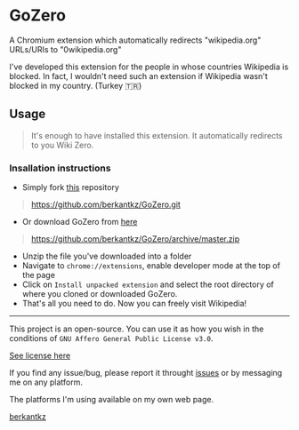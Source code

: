 # GoZero

A Chromium extension which automatically redirects "wikipedia.org" URLs/URIs to "0wikipedia.org"

I've developed this extension for the people in whose countries Wikipedia is blocked. In fact, I wouldn't need such an extension if Wikipedia wasn't blocked in my country. (Turkey 🇹🇷)


## Usage

>It's enough to have installed this extension. It automatically redirects to you Wiki Zero.



### Insallation instructions

* Simply fork [this](https://github.com/berkantkz/GoZero) repository 
> https://github.com/berkantkz/GoZero.git
* Or download GoZero from [here](https://github.com/berkantkz/GoZero/archive/master.zip)
> https://github.com/berkantkz/GoZero/archive/master.zip
* Unzip the file you've downloaded into a folder
* Navigate to ``` chrome://extensions ```, enable developer mode at the top of the page
* Click on ```Install unpacked extension``` and select the root directory of where you cloned or downloaded GoZero.
* That's all you need to do. Now you can freely visit Wikipedia!

---
This project is an open-source. You can use it as how you wish in the conditions of ```GNU Affero General Public License v3.0```.

[See license here](https://github.com/berkantkz/GoZero/blob/master/LICENSE)

If you find any issue/bug, please report it throught [issues](https://github.com/berkantkz/GoZero/issues) or by messaging me on any platform.

The platforms I'm using available on my own web page.

[berkantkz](https://berkantkz.github.io)

